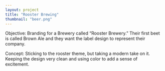 ```yaml
---
layout: project
title: "Rooster Brewing"
thumbnail: "beer.png"
---
```

Objective: Branding for a Brewery called “Rooster Brewery.” Their first beet is called Brown Ale and they want the label design to represent their company.

Concept: Sticking to the rooster theme, but taking a modern take on it. Keeping the design very clean and using color to add a sense of excitement.
